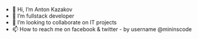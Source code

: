 - 👋 Hi, I’m Anton Kazakov
- 👀 I’m fullstack developer
- 💞️ I’m looking to collaborate on IT projects
- 📫 How to reach me on facebook & twitter - by username @mininscode

<!---
mininscode/mininscode is a ✨ special ✨ repository because its `README.md` (this file) appears on your GitHub profile.
You can click the Preview link to take a look at your changes.
--->
